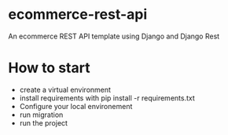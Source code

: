 # ecommerce-rest-api

An ecommerce REST API template using Django and Django Rest

# How to start

- create a virtual environment
- install requirements with pip install -r requirements.txt
- Configure your local environement
- run migration
- run the project
